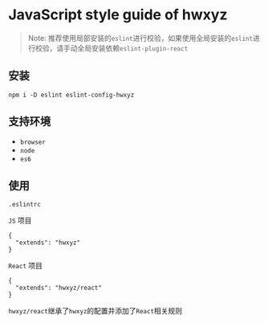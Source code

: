 # JavaScript style guide of hwxyz

> Note: 推荐使用局部安装的`eslint`进行校验，如果使用全局安装的`eslint`进行校验，请手动全局安装依赖`eslint-plugin-react`

## 安装

```
npm i -D eslint eslint-config-hwxyz
```

## 支持环境

- `browser`
- `node`
- `es6`

## 使用

`.eslintrc`

`JS` 项目

```
{
  "extends": "hwxyz"
}
```

`React` 项目

```
{
  "extends": "hwxyz/react"
}
```

`hwxyz/react`继承了`hwxyz`的配置并添加了`React`相关规则

